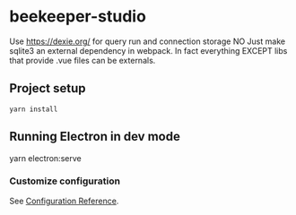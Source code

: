 # beekeeper-studio


Use https://dexie.org/ for query run and connection storage
NO
Just make sqlite3 an external dependency in webpack.
In fact everything EXCEPT libs that provide .vue files can be externals.

## Project setup
```
yarn install
```

## Running Electron in dev mode

yarn electron:serve


### Customize configuration
See [Configuration Reference](https://cli.vuejs.org/config/).
